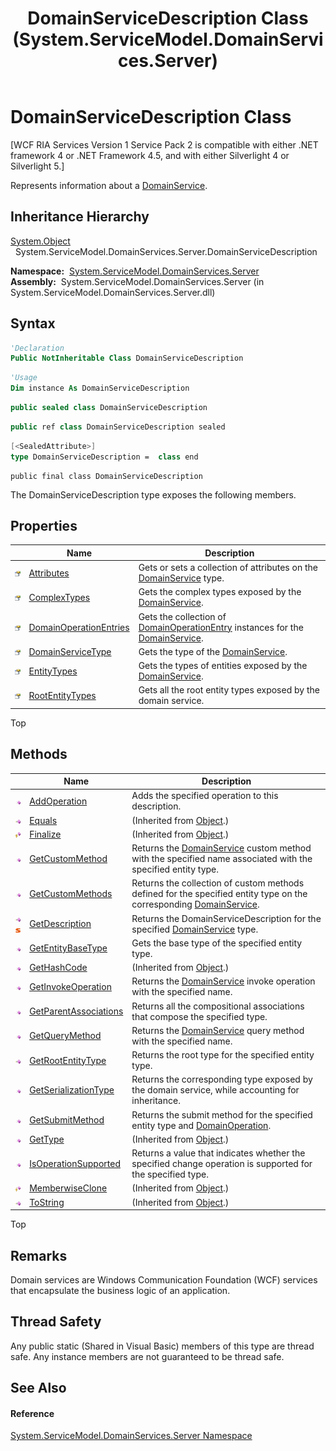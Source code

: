 ﻿---
title: DomainServiceDescription Class (System.ServiceModel.DomainServices.Server)
TOCTitle: DomainServiceDescription Class
ms:assetid: T:System.ServiceModel.DomainServices.Server.DomainServiceDescription
ms:mtpsurl: https://msdn.microsoft.com/en-us/library/system.servicemodel.domainservices.server.domainservicedescription(v=VS.91)
ms:contentKeyID: 28755265
ms.date: 01/27/2012
mtps_version: v=VS.91
f1_keywords:
- System.ServiceModel.DomainServices.Server.DomainServiceDescription
dev_langs:
- CSharp
- JScript
- VB
- FSharp
- c++
api_location:
- System.ServiceModel.DomainServices.Server.dll
api_name:
- System.ServiceModel.DomainServices.Server.DomainServiceDescription
api_type:
- Managed
topic_type:
- apiref
- kbSyntax
product_family_name: VS
ROBOTS: INDEX,FOLLOW
---

# DomainServiceDescription Class

\[WCF RIA Services Version 1 Service Pack 2 is compatible with either .NET framework 4 or .NET Framework 4.5, and with either Silverlight 4 or Silverlight 5.\]

Represents information about a [DomainService](ff422911\(v=vs.91\).md).

## Inheritance Hierarchy

[System.Object](https://msdn.microsoft.com/en-us/library/e5kfa45b)  
  System.ServiceModel.DomainServices.Server.DomainServiceDescription  

**Namespace:**  [System.ServiceModel.DomainServices.Server](ff423220\(v=vs.91\).md)  
**Assembly:**  System.ServiceModel.DomainServices.Server (in System.ServiceModel.DomainServices.Server.dll)

## Syntax

``` vb
'Declaration
Public NotInheritable Class DomainServiceDescription
```

``` vb
'Usage
Dim instance As DomainServiceDescription
```

``` csharp
public sealed class DomainServiceDescription
```

``` c++
public ref class DomainServiceDescription sealed
```

``` fsharp
[<SealedAttribute>]
type DomainServiceDescription =  class end
```

``` jscript
public final class DomainServiceDescription
```

The DomainServiceDescription type exposes the following members.

## Properties

<table>
<thead>
<tr class="header">
<th> </th>
<th>Name</th>
<th>Description</th>
</tr>
</thead>
<tbody>
<tr class="odd">
<td><img src="images\Ff422600.pubproperty(en-us,VS.91).gif" title="Public property" alt="Public property" /></td>
<td><a href="ff422152(v=vs.91).md">Attributes</a></td>
<td>Gets or sets a collection of attributes on the <a href="ff422911(v=vs.91).md">DomainService</a> type.</td>
</tr>
<tr class="even">
<td><img src="images\Ff422600.pubproperty(en-us,VS.91).gif" title="Public property" alt="Public property" /></td>
<td><a href="gg277296(v=vs.91).md">ComplexTypes</a></td>
<td>Gets the complex types exposed by the <a href="ff422911(v=vs.91).md">DomainService</a>.</td>
</tr>
<tr class="odd">
<td><img src="images\Ff422600.pubproperty(en-us,VS.91).gif" title="Public property" alt="Public property" /></td>
<td><a href="ff422865(v=vs.91).md">DomainOperationEntries</a></td>
<td>Gets the collection of <a href="ff423137(v=vs.91).md">DomainOperationEntry</a> instances for the <a href="ff422911(v=vs.91).md">DomainService</a>.</td>
</tr>
<tr class="even">
<td><img src="images\Ff422600.pubproperty(en-us,VS.91).gif" title="Public property" alt="Public property" /></td>
<td><a href="ff422126(v=vs.91).md">DomainServiceType</a></td>
<td>Gets the type of the <a href="ff422911(v=vs.91).md">DomainService</a>.</td>
</tr>
<tr class="odd">
<td><img src="images\Ff422600.pubproperty(en-us,VS.91).gif" title="Public property" alt="Public property" /></td>
<td><a href="ff423218(v=vs.91).md">EntityTypes</a></td>
<td>Gets the types of entities exposed by the <a href="ff422911(v=vs.91).md">DomainService</a>.</td>
</tr>
<tr class="even">
<td><img src="images\Ff422600.pubproperty(en-us,VS.91).gif" title="Public property" alt="Public property" /></td>
<td><a href="ff422594(v=vs.91).md">RootEntityTypes</a></td>
<td>Gets all the root entity types exposed by the domain service.</td>
</tr>
</tbody>
</table>

Top

## Methods

<table>
<thead>
<tr class="header">
<th> </th>
<th>Name</th>
<th>Description</th>
</tr>
</thead>
<tbody>
<tr class="odd">
<td><img src="images\Ff423329.pubmethod(en-us,VS.91).gif" title="Public method" alt="Public method" /></td>
<td><a href="ff422109(v=vs.91).md">AddOperation</a></td>
<td>Adds the specified operation to this description.</td>
</tr>
<tr class="even">
<td><img src="images\Ff423329.pubmethod(en-us,VS.91).gif" title="Public method" alt="Public method" /></td>
<td><a href="https://docs.microsoft.com/en-us/dotnet/api/system.object.equals?redirectedfrom=MSDN#System_Object_Equals_System_Object_">Equals</a></td>
<td>(Inherited from <a href="https://msdn.microsoft.com/en-us/library/e5kfa45b">Object</a>.)</td>
</tr>
<tr class="odd">
<td><img src="images\Ff422600.protmethod(en-us,VS.91).gif" title="Protected method" alt="Protected method" /></td>
<td><a href="https://msdn.microsoft.com/en-us/library/4k87zsw7">Finalize</a></td>
<td>(Inherited from <a href="https://msdn.microsoft.com/en-us/library/e5kfa45b">Object</a>.)</td>
</tr>
<tr class="even">
<td><img src="images\Ff423329.pubmethod(en-us,VS.91).gif" title="Public method" alt="Public method" /></td>
<td><a href="ff422060(v=vs.91).md">GetCustomMethod</a></td>
<td>Returns the <a href="ff422911(v=vs.91).md">DomainService</a> custom method with the specified name associated with the specified entity type.</td>
</tr>
<tr class="odd">
<td><img src="images\Ff423329.pubmethod(en-us,VS.91).gif" title="Public method" alt="Public method" /></td>
<td><a href="ff422766(v=vs.91).md">GetCustomMethods</a></td>
<td>Returns the collection of custom methods defined for the specified entity type on the corresponding <a href="ff422911(v=vs.91).md">DomainService</a>.</td>
</tr>
<tr class="even">
<td><img src="images\Ff423329.pubmethod(en-us,VS.91).gif" title="Public method" alt="Public method" /><img src="images\Ff423197.static(en-us,VS.91).gif" title="Static member" alt="Static member" /></td>
<td><a href="ff422827(v=vs.91).md">GetDescription</a></td>
<td>Returns the DomainServiceDescription for the specified <a href="ff422911(v=vs.91).md">DomainService</a> type.</td>
</tr>
<tr class="odd">
<td><img src="images\Ff423329.pubmethod(en-us,VS.91).gif" title="Public method" alt="Public method" /></td>
<td><a href="ff422808(v=vs.91).md">GetEntityBaseType</a></td>
<td>Gets the base type of the specified entity type.</td>
</tr>
<tr class="even">
<td><img src="images\Ff423329.pubmethod(en-us,VS.91).gif" title="Public method" alt="Public method" /></td>
<td><a href="https://msdn.microsoft.com/en-us/library/zdee4b3y">GetHashCode</a></td>
<td>(Inherited from <a href="https://msdn.microsoft.com/en-us/library/e5kfa45b">Object</a>.)</td>
</tr>
<tr class="odd">
<td><img src="images\Ff423329.pubmethod(en-us,VS.91).gif" title="Public method" alt="Public method" /></td>
<td><a href="ff422093(v=vs.91).md">GetInvokeOperation</a></td>
<td>Returns the <a href="ff422911(v=vs.91).md">DomainService</a> invoke operation with the specified name.</td>
</tr>
<tr class="even">
<td><img src="images\Ff423329.pubmethod(en-us,VS.91).gif" title="Public method" alt="Public method" /></td>
<td><a href="ff422395(v=vs.91).md">GetParentAssociations</a></td>
<td>Returns all the compositional associations that compose the specified type.</td>
</tr>
<tr class="odd">
<td><img src="images\Ff423329.pubmethod(en-us,VS.91).gif" title="Public method" alt="Public method" /></td>
<td><a href="ff423156(v=vs.91).md">GetQueryMethod</a></td>
<td>Returns the <a href="ff422911(v=vs.91).md">DomainService</a> query method with the specified name.</td>
</tr>
<tr class="even">
<td><img src="images\Ff423329.pubmethod(en-us,VS.91).gif" title="Public method" alt="Public method" /></td>
<td><a href="ff423231(v=vs.91).md">GetRootEntityType</a></td>
<td>Returns the root type for the specified entity type.</td>
</tr>
<tr class="odd">
<td><img src="images\Ff423329.pubmethod(en-us,VS.91).gif" title="Public method" alt="Public method" /></td>
<td><a href="ff423174(v=vs.91).md">GetSerializationType</a></td>
<td>Returns the corresponding type exposed by the domain service, while accounting for inheritance.</td>
</tr>
<tr class="even">
<td><img src="images\Ff423329.pubmethod(en-us,VS.91).gif" title="Public method" alt="Public method" /></td>
<td><a href="ff422826(v=vs.91).md">GetSubmitMethod</a></td>
<td>Returns the submit method for the specified entity type and <a href="ff423104(v=vs.91).md">DomainOperation</a>.</td>
</tr>
<tr class="odd">
<td><img src="images\Ff423329.pubmethod(en-us,VS.91).gif" title="Public method" alt="Public method" /></td>
<td><a href="https://msdn.microsoft.com/en-us/library/dfwy45w9">GetType</a></td>
<td>(Inherited from <a href="https://msdn.microsoft.com/en-us/library/e5kfa45b">Object</a>.)</td>
</tr>
<tr class="even">
<td><img src="images\Ff423329.pubmethod(en-us,VS.91).gif" title="Public method" alt="Public method" /></td>
<td><a href="ff422501(v=vs.91).md">IsOperationSupported</a></td>
<td>Returns a value that indicates whether the specified change operation is supported for the specified type.</td>
</tr>
<tr class="odd">
<td><img src="images\Ff422600.protmethod(en-us,VS.91).gif" title="Protected method" alt="Protected method" /></td>
<td><a href="https://msdn.microsoft.com/en-us/library/57ctke0a">MemberwiseClone</a></td>
<td>(Inherited from <a href="https://msdn.microsoft.com/en-us/library/e5kfa45b">Object</a>.)</td>
</tr>
<tr class="even">
<td><img src="images\Ff423329.pubmethod(en-us,VS.91).gif" title="Public method" alt="Public method" /></td>
<td><a href="https://msdn.microsoft.com/en-us/library/7bxwbwt2">ToString</a></td>
<td>(Inherited from <a href="https://msdn.microsoft.com/en-us/library/e5kfa45b">Object</a>.)</td>
</tr>
</tbody>
</table>

Top

## Remarks

Domain services are Windows Communication Foundation (WCF) services that encapsulate the business logic of an application.

## Thread Safety

Any public static (Shared in Visual Basic) members of this type are thread safe. Any instance members are not guaranteed to be thread safe.

## See Also

#### Reference

[System.ServiceModel.DomainServices.Server Namespace](ff423220\(v=vs.91\).md)

